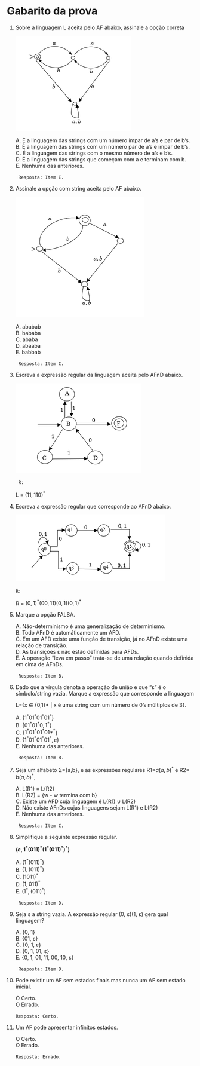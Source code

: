 # Gabarito da prova
1. Sobre a linguagem L aceita pelo AF abaixo, assinale a opção correta

    ![Figura 1 da questão 1](https://github.com/talissonavila/IFCEMaracanau/blob/main/Ciencia_da_Computacao/Teoria_da_Computacao/2023_2_m/Avalicacao_1/imagens/teoria_2023_2_av1_pergunta_1_i.PNG)

    A. É a linguagem das strings com um número ímpar de a’s e par de b’s.\
    B.	É a linguagem das strings com um número par de a’s e ímpar de b’s.\
    C.	É a linguagem das strings com o mesmo número de a’s e b’s.\
    D.	É a linguagem das strings que começam com a e terminam com b.\
    E.	Nenhuma das anteriores.

        Resposta: Item E.

2. Assinale a opção com string aceita pelo AF abaixo.

    ![Figura 1 da questão 2](https://github.com/talissonavila/IFCEMaracanau/blob/main/Ciencia_da_Computacao/Teoria_da_Computacao/2023_2_m/Avalicacao_1/imagens/teoria_2023_2_av1_pergunta_2_i.PNG)

    A.	ababab\
    B.	bababa\
    C.	ababa\
    D.  abaaba\
    E.  babbab

        Resposta: Item C.

3. Escreva a expressão regular da linguagem aceita pelo AFnD abaixo.

    ![Figura 1 da questão 3](https://github.com/talissonavila/IFCEMaracanau/blob/main/Ciencia_da_Computacao/Teoria_da_Computacao/2023_2_m/Avalicacao_1/imagens/teoria_2023_2_av1_pergunta_3_i.PNG)

        R:

    L = $(11, 110)^*$

4.  Escreva a expressão regular que corresponde ao AFnD abaixo.

    ![Figura 1 da questão 4](https://github.com/talissonavila/IFCEMaracanau/blob/main/Ciencia_da_Computacao/Teoria_da_Computacao/2023_2_m/Avalicacao_1/imagens/teoria_2023_2_av1_pergunta_4_i.PNG)

        R:
    R = $(0, 1)^*(00, 11)(0, 1)(0, 1)^*$

5. Marque a opção FALSA.

    A. Não-determinismo é uma generalização de determinismo.\
	B. Todo AFnD é automáticamente um AFD.\
	C. Em um AFD existe uma função de transição, já no AFnD existe uma relação de transição.\
	D. As transições ε não estão definidas para AFDs.\
	E. A operação “leva em passo” trata-se de uma relação quando definida em cima de AFnDs.

        Resposta: Item B.

6. Dado que a vírgula denota a operação de união e que “ε” é o símbolo/string vazia. Marque a expressão que corresponde a linguagem

    L={x ∈ {0,1}* | x é uma string com um número de 0’s múltiplos de 3}.

    A. {${1^*01^*01^*01}^*$}\
    B. {${01^*01^*0, 1}^*$}\
    C. {${1^*01^*01^*01*}^*$}\
    D. {${1^*01^*01^*01^*, ε}$}\
    E. Nenhuma das anteriores.

        Resposta: Item B.

7. Seja um alfabeto Σ={a,b}, e as expressões regulares R1=$a(a,b)^*$ e R2= $b(a,b)^*$.

    A. L(R1) = L(R2)\
    B. L(R2) = {w - w termina com b}\
    C. Existe um AFD cuja linguagem é L(R1) ∪ L(R2)\
    D. Não existe AFnDs cujas linguagens sejam L(R1) e L(R2)\
    E. Nenhuma das anteriores.

        Resposta: Item C.

8. Simplifique a seguinte expressão regular.

    **$(ε, 1^*(011)^*(1^*(011)^*)^*)$**

    A. $(1^*(011)^*)$\
    B. $(1, (011)^*)$\
    C. $(1011)^*$\
    D. $(1, 011)^*$\
    E. $(1^*, (011)^*)$

        Resposta: Item D.

9. Seja ε a string vazia. A expressão regular (0, ε)(1, ε) gera qual linguagem?

    A. {0, 1}\
    B. {01, ε}\
    C. {0, 1, ε}\
    D. {0, 1, 01, ε}\
    E. {0, 1, 01, 11, 00, 10, ε}

        Resposta: Item D.

10. Pode existir um AF sem estados finais mas nunca um AF sem estado inicial.
    
    O Certo.\
    O Errado.

        Resposta: Certo.

11. Um AF pode apresentar infinitos estados.

    O Certo.\
    O Errado.

        Resposta: Errado.
